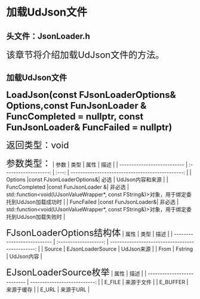 # 加载UdJson文件
## 头文件：JsonLoader.h
<font size=5>该章节将介绍加载UdJson文件的方法。</font>

## 加载UdJson文件
**<font size=5>LoadJson(const FJsonLoaderOptions& Options,const FunJsonLoader & FuncCompleted = nullptr, const FunJsonLoader& FuncFailed = nullptr)</font>**

<font size=5>返回类型：void</font>

<font size=5>参数类型：</font>
| 参数                        |         类型          | 属性  |                                             描述 |
| --------------------------- | :-------------------: | :---: | -----------------------------------------------: |
| Options                |const FJsonLoaderOptions&| 必选  |                                         UdJson内容和来源 |
| FuncCompleted          |const FunJsonLoader &| 非必选 |      std::function<void(UJsonValueWrapper*, const FString&)>对象，用于绑定委托到UdJson加载成功时 |
| FuncFailed             |const FunJsonLoader&| 非必选  |      std::function<void(UJsonValueWrapper*, const FString&)>对象，用于绑定委托到UdJson加载失败时 |

<font size=5>FJsonLoaderOptions结构体</font>
| 属性                        |         类型          |                                            描述 |
| --------------------------- | :-------------------: | -----------------------------------------------: |
| Source                | EJsonLoaderSource |                                          UdJson来源 |
| From                  |           Fstring |                                          UdJson内容 |

<font size=5>EJsonLoaderSource枚举</font>
| 属性                         |                          描述 |
| ---------------------------  | ---------------------------: |
| E_FILE                       |                    来源于文件 |
| E_BUFFER                     |                    来源于缓存 |
| E_URL                        |                    来源于URL  |
